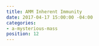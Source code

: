 ```yaml
---
title: AMM Inherent Immunity
date: 2017-04-17 15:00:00 -04:00
categories:
- a-mysterious-mass
position: 12
---
```


